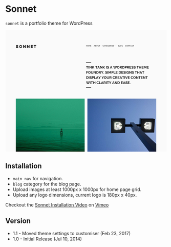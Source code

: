 # Sonnet

`sonnet` is a portfolio theme for WordPress

![Screentshot of Sonnet, a WordPress theme](screenshot.png?raw=true)

## Installation

* `main_nav` for navigation.
* `blog` category for the blog page.
* Upload images at least 1000px x 1000px for home page grid.
* Upload any logo dimensions, current logo is 180px x 40px.

Checkout the [Sonnet Installation Video](https://vimeo.com/100393332) on [Vimeo](https://vimeo.com/tinktank)

## Version

* 1.1 - Moved theme settings to customiser (Feb 23, 2017)
* 1.0 - Initial Release (Jul 10, 2014)

